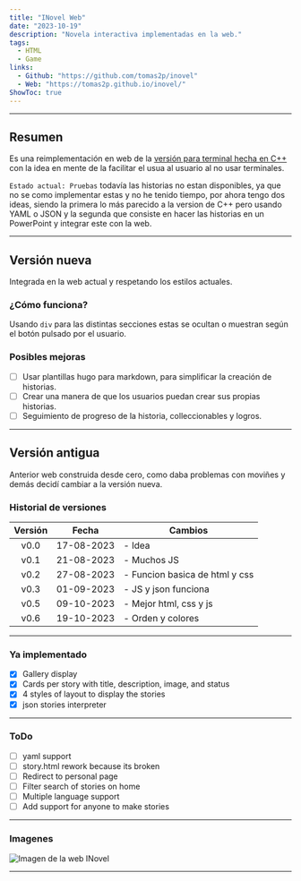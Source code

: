 ```yaml
---
title: "INovel Web"
date: "2023-10-19"
description: "Novela interactiva implementadas en la web."
tags:
  - HTML
  - Game
links:
  - Github: "https://github.com/tomas2p/inovel"
  - Web: "https://tomas2p.github.io/inovel/"
ShowToc: true
---
```


---

## Resumen

Es una reimplementación  en web de la [versión para terminal hecha en C++](/proyects/inovel_game/) con la idea en mente de la facilitar el usua al usuario al no usar terminales.

`Estado actual: Pruebas` todavía las historias no estan disponibles, ya que no se como implementar estas y no he tenido tiempo, por ahora tengo dos ideas, siendo la primera lo más parecido a la version de C++ pero usando YAML o JSON y la segunda que consiste en hacer las historias en un PowerPoint y integrar este con la web.

---

## Versión nueva

Integrada en la web actual y respetando los estilos actuales.

### ¿Cómo funciona?

Usando `div` para las distintas secciones estas se ocultan o muestran según el botón pulsado por el usuario.

### Posibles mejoras

- [ ] Usar plantillas hugo para markdown, para simplificar la creación de historias.
- [ ] Crear una manera de que los usuarios puedan crear sus propias historias.
- [ ] Seguimiento de progreso de la historia, colleccionables y logros.

---

## Versión antigua

Anterior web construida desde cero, como daba problemas con moviñes y demás decidí cambiar a la versión nueva.

### Historial de versiones

| Versión |   Fecha    | Cambios                        |
| :-----: | :--------: | ------------------------------ |
|  v0.0   | 17-08-2023 | - Idea                         |
|  v0.1   | 21-08-2023 | - Muchos JS                    |
|  v0.2   | 27-08-2023 | - Funcion basica de html y css |
|  v0.3   | 01-09-2023 | - JS y json funciona           |
|  v0.5   | 09-10-2023 | - Mejor html, css y js         |
|  v0.6   | 19-10-2023 | - Orden y colores              |

---

### Ya implementado

- [x] Gallery display
- [x] Cards per story with title, description, image, and status
- [x] 4 styles of layout to display the stories
- [x] json stories  interpreter

---

### ToDo

- [ ] yaml support
- [ ] story.html rework because its broken
- [ ] Redirect to personal page
- [ ] Filter search of stories on home
- [ ] Multiple language support
- [ ] Add support for anyone to make stories

---

### Imagenes

![Imagen de la web INovel](https://github.com/tomas2p/inovel/blob/main/image.png?raw=true)

---
